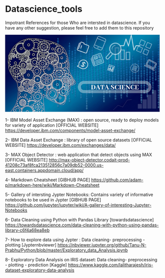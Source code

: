 # Datascience_tools

Impotrant References for those Who are intersted in datascience. If you have any other suggestion, please feel free to add them to this repository

![alt text](https://github.com/hindahmad431/Datascience_tools/blob/master/data-science-768x384.png?raw=true)

1- IBM Model Asset Exchange (MAX) : open source, ready to deploy models for variety of application
[OFFICIAL WEBSITE] https://developer.ibm.com/components/model-asset-exchange/

2- IBM Data Asset Exchange : library of open source datasets
[OFFICIAL WEBSITE] https://developer.ibm.com/exchanges/data/

3- MAX Object Detector : web application that detect objects using MAX
[OFFICIAL WEBSITE] http://max-object-detector.codait-prod-41208c73af8fca213512856c7a09db52-0000.us-east.containers.appdomain.cloud/app/

4- Markdown Cheatsheet
[GIBHUB PAGE] https://github.com/adam-p/markdown-here/wiki/Markdown-Cheatsheet

5- Gallery of intersting Jypter Notebooks: Contains variety of informative notebooks to be used in Jypter
[GIBHUB PAGE] https://github.com/jupyter/jupyter/wiki/A-gallery-of-interesting-Jupyter-Notebooks

6- Data Cleaning using Python with Pandas Library
[towardsdatascience] https://towardsdatascience.com/data-cleaning-with-python-using-pandas-library-c6f4a68ea8eb

7- How to explore data using Jypter : Data cleaning- preprocessing - plotting
[Jypternbviewer] https://nbviewer.jupyter.org/github/Tanu-N-Prabhu/Python/blob/master/Exploratory_data_Analysis.ipynb

8- Exploratory Data Analysis on IRIS dataset: Data cleaning- preprocessing - plotting - prediction
[Kaggle] https://www.kaggle.com/lalitharajesh/iris-dataset-exploratory-data-analysis
